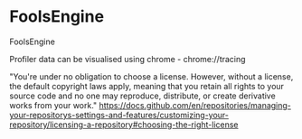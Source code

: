 # FoolsEngine
FoolsEngine


Profiler data can be visualised using chrome - chrome://tracing


"You're under no obligation to choose a license. However, without a license, the default copyright laws apply, meaning that you retain all rights to your source code and no one may reproduce, distribute, or create derivative works from your work."
https://docs.github.com/en/repositories/managing-your-repositorys-settings-and-features/customizing-your-repository/licensing-a-repository#choosing-the-right-license
